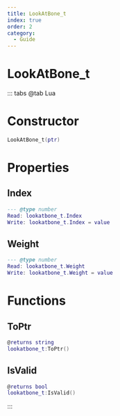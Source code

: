 ```yaml
---
title: LookAtBone_t
index: true
order: 2
category:
  - Guide
---
```


# LookAtBone_t

::: tabs
@tab Lua
# Constructor
```lua
LookAtBone_t(ptr)
```
# Properties
## Index 
```lua
--- @type number
Read: lookatbone_t.Index
Write: lookatbone_t.Index = value
```
## Weight 
```lua
--- @type number
Read: lookatbone_t.Weight
Write: lookatbone_t.Weight = value
```
# Functions
## ToPtr
```lua
@returns string
lookatbone_t:ToPtr()
```
## IsValid
```lua
@returns bool
lookatbone_t:IsValid()
```

:::
